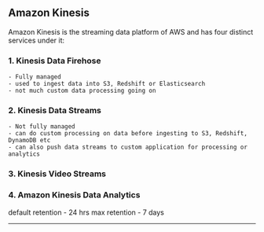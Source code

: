 ## Amazon Kinesis

Amazon Kinesis is the streaming data platform of AWS and has four distinct services under it: 
### 1. Kinesis Data Firehose 
    - Fully managed
    - used to ingest data into S3, Redshift or Elasticsearch
    - not much custom data processing going on
### 2. Kinesis Data Streams
    - Not fully managed
    - can do custom processing on data before ingesting to S3, Redshift, DynamoDB etc
    - can also push data streams to custom application for processing or analytics
### 3. Kinesis Video Streams
### 4. Amazon Kinesis Data Analytics

default retention - 24 hrs
max retention - 7 days

*******************************************
